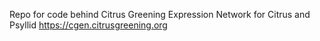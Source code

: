Repo for code behind Citrus Greening Expression Network for Citrus and Psyllid
https://cgen.citrusgreening.org
